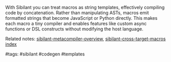 With Sibilant you can treat macros as string templates, effectively compiling code by concatenation. Rather than manipulating ASTs, macros emit formatted strings that become JavaScript or Python directly. This makes each macro a tiny compiler and enables features like custom async functions or DSL constructs without modifying the host language.

Related notes: [sibilant-metacompiler-overview](sibilant-metacompiler-overview.md), [sibilant-cross-target-macros](sibilant-cross-target-macros.md) [index](../../unique/index.md)

#tags: #sibilant #codegen #templates
